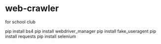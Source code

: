 # web-crawler 
for school club

pip install bs4
pip install webdriver_manager
pip install fake_useragent
pip install requests
pip install selenium
